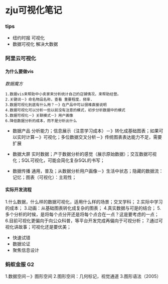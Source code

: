 # zju可视化笔记

### tips
* 纽约时报 可视化
* 数据可视化 解决大数据


### 阿里云可视化


#### 为什么要做vis

_*数据魔方*_

    1.数据vis来帮助中小卖家来分析统计自己的店铺情况，来帮助经营。
    2.关键词－》命名物品名称，查看 重要程度，频率.
    3.数据可视化到底有什么用？－》在产品中可以很难直接说明
    4.数据可视化可以分析一些以前没有注意的模式，初步分析数据中的模式
    5.数据可视化－》关联模式－》用户画像
    6.降低数据分析的成本，而不是分析出什么

* 数据产品
    分析能力；信息展示（注意学习成本）－》转化成基础图表；如果可以实时计算－》可视化；多位数据交叉分析－》传统图表表达能力不足，需要扩展
    
* 数据大屏
    实时数据；产于数据分析的感觉（展示原始数据）；交互数据可视化；SQL可视化，可能会简化复杂SQL的书写；    

* 数据传播
    通用，普及；从数据分析用户画像－》生活中状态；隐藏的数据流：记忆；图表（可视化）：主观性；
    
#### 实际开发流程


1.什么数据，什么样的数据可视化，适用什么样的场景；交叉学科；
2.实际中学习的成本；
3.动画：从基础图表转化成复杂的图表；
4.真实数据与可是的结合；
5.多个分析的时候，是将每个点分开还是将每个点合在一点？这是要考虑的一点；
6.目前可视化更偏向于向公众科普，等平台开发完成再偏向于可视分析；
7.通过可视化讲故事；可视化还是要优美；


* 快速试错
* 数据论证
* 聚焦信息设计


### 蚂蚁金服 G2

1.数据空间－》图形空间
2.图形空间：几何标记，视觉通道
3.图形语法（2005）




